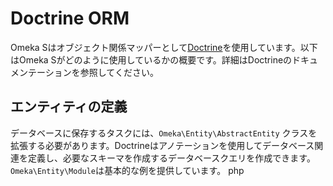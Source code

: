 # Doctrine ORM

Omeka Sはオブジェクト関係マッパーとして[Doctrine](http://www.doctrine-project.org/)を使用しています。以下はOmeka Sがどのように使用しているかの概要です。詳細はDoctrineのドキュメンテーションを参照してください。

## エンティティの定義

データベースに保存するタスクには、`Omeka\Entity\AbstractEntity` クラスを拡張する必要があります。Doctrineはアノテーションを使用してデータベース関連を定義し、必要なスキーマを作成するデータベースクエリを作成できます。`Omeka\Entity\Module`は基本的な例を提供しています。
php
<?php
namespace Omeka\Entity;

/**
 * @Entity
 */
class Module extends AbstractEntity
{
    /**
     * @Id
     * @Column(type="string", length=190)
     */
    protected $id;

    /**
     * @Column(type="boolean")
     */
    protected $isActive = false;

    /**
     * @Column
     */
    protected $version;
    
    // 以下に関数の定義が続きます
    
}

トップレベルのコメントブロックでの`@Entity`宣言は、このクラスがデータベースに表されるべきであることをDoctrineに伝えます。そのクラスのインスタンスはデータベースの行になります。コメントブロック内に`@Column`宣言を持つ各保護プロパティは、プロパティ内のデータが行の列として表されるべきであることをDoctrineに伝えます。

したがって、`module`テーブルには3つの列があります：文字列型の`id`、ブール型の`isActive`、および`version`です。

Doctrineの`orm:schema-tool:update --dump-sql`ツールを使って、このようにテーブルを作成するために使用されるSQLクエリを確認することができます。もちろん、Omeka Sはこのプロセスをインストールプロセスに統合しています。モジュールがこのプロセスを実装すべき方法については、[モジュールのデータモデルページ](../modules/data_model.md)を参照してください。

## コアデータモデルの更新

Omekaの開発を進める中で、データモデルを変更する理由を見つけることがあるでしょう。エンティティの追加や削除、または列の追加、削除、変更を行った場合、これらの変更をデータベースに反映する必要があります。

まず、既存のインストールされたデータベースを更新するために必要なSQLを取得します：

    $ vendor/bin/doctrine orm:schema-tool:update --dump-sql

結果として得られるステートメントをコピーします。次に、変更のためのマイグレーションを作成する必要があります：

    $ gulp db:create-migration

これにより、マイグレーションの名前を入力するように求められます。名前を入力してエンターキーを押してください。タスクが終了したら、新しく作成されたマイグレーションファイルをdata/migration/内で開きます（現在日付スタンプでプレフィックスされています）。そして、先にコピーしたSQLを使用して必要な変更を行うために提供された接続オブジェクトを使ってください。

次に、静的なデータベース関連ファイルを更新する必要があります：

    $ gulp db

これにより、既存のインストールスキーマがデータモデルの最新バージョンに上書きされ、Doctrineのプロキシクラスが再生成されます。

Omekaが新しいマイグレーションを検出するためには、Omekaのバージョン番号を更新する必要があります。`application/Module.php`を開いて、`VERSION`定数をインクリメントします。

今度は、結果として得られた変更をステージングしてコミットします。